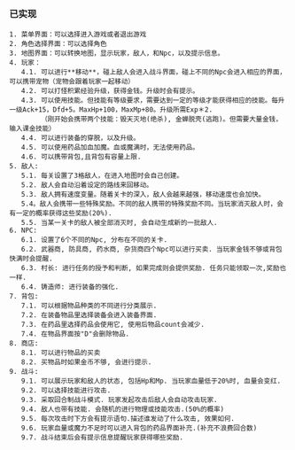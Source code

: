 ### 已实现
    1. 菜单界面：可以选择进入游戏或者退出游戏
    2. 角色选择界面：可以选择角色
    3. 地图界面：可以转换地图，显示玩家，敌人，和Npc，以及提示信息。
    4. 玩家：
       4.1. 可以进行**移动**，碰上敌人会进入战斗界面，碰上不同的Npc会进入相应的界面，可以携带宠物（宠物会跟着玩家一起移动）
       4.2. 可以打怪积累经验升级，获得金钱。升级时会有提示。
       4.3. 可以使用技能。但技能有等级要求，需要达到一定的等级才能获得相应的技能。每升一级Ack+15，Dfd+5。MaxHp+100，MaxMp+80。升级所需Exp＊2.
            （刚开始会携带两个技能：毁天灭地(绝杀), 金蝉脱壳(逃跑)。但需要大量金钱，输入课金技能）
       4.4. 可以进行装备的穿脱，以及升级。
       4.5. 可以使用药品加血加魔。血或魔满时，无法使用药品。
       4.6. 可以携带背包,且背包有容量上限.
    5. 敌人:
       5.1. 每关设置了3格敌人，在进入地图时会自己创建。
       5.2. 敌人会自动沿着设定的路线来回移动。
       5.3. 敌人拥有速度变量。随着关卡的深入，敌人会越来越强，移动速度也会加快。
       5.4。敌人会携带一些特殊奖励。不同的敌人携带的特殊奖励不同。当玩家消灭敌人时，会有一定的概率获得这些奖励(20%).
       5.5. 当某一关卡的敌人被全部消灭时, 会自动生成新的一批敌人.
    6. NPC:
       6.1. 设置了6个不同的Npc, 分布在不同的关卡.
       6.2. 武器商, 防具商, 药水商, 杂货商四个Npc可以进行买卖. 当玩家金钱不够或背包快满时会提醒.
       6.3. 村长: 进行任务的授予和判断, 如果完成则会提供奖励. 任务只能领取一次,奖励也一样.
       6.4. 铸造师: 进行装备的强化. 
    7. 背包:
       7.1. 可以根据物品种类的不同进行分类展示.
       7.2. 在装备物品里选择装备会进入装备界面.
       7.3. 在药品里选择药品会使用它, 使用后物品count会减少.
       7.4. 在物品界面按"D"会删除物品.
    8. 商店:
       8.1. 可以进行物品的买卖
       8.2. 买物品时如果金币不够, 会进行提示.
    9. 战斗:
       9.1. 可以展示玩家和敌人的状态, 包括Hp和Mp. 当玩家血量低于20%时, 血量会变红.
       9.2. 可以选择技能进行攻击.
       9.3. 采取回合制战斗模式. 玩家发起攻击后敌人会自动攻击玩家. 
       9.4. 敌人也带有技能. 会随机的进行物理或技能攻击.(50%的概率)
       9.5. 每次攻击时下方会有提示语句.描述谁发动了什么攻击, 效果如何.
       9.6. 玩家血量或魔力不足时可以进入背包的药品界面补充.(补充不浪费回合数)
       9.7. 战斗结束后会有提示信息提醒玩家获得哪些奖励.
        